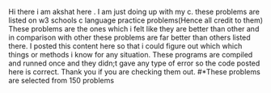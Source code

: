 Hi there i am akshat here .
I am just doing up with my c.
these problems are listed on w3 schools c language practice problems(Hence all credit to them)
These problems are the ones which i felt like they are better than other and in comparison with other these problems are far better than others listed there.
I posted this content here so that i could figure out which which things or methods i know for any situation.
These programs are compiled and runned once and they didn;t gave any type of error so the code posted here is correct.
Thank you if you are checking them out.
#*These problems are selected from 150 problems
